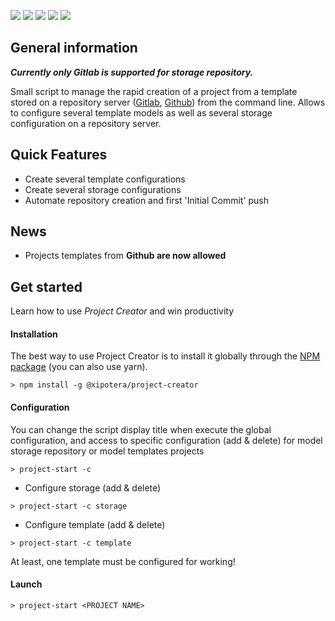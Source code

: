 
![](https://img.shields.io/npm/v/@xipotera/project-creator)
![](https://img.shields.io/npm/dm/@xipotera/project-creator) 
![](https://img.shields.io/github/issues/Xipotera/gui-project-creator)
![](https://img.shields.io/github/issues-closed/Xipotera/gui-project-creator?label=closed%20issues)
![](https://img.shields.io/github/stars/Xipotera/gui-project-creator?style=social)

## General information

***Currently only Gitlab is supported for storage repository.***

Small script to manage the rapid creation of a project from a template stored on a repository server ([Gitlab][1], [Github][2]) from the command line. Allows to configure several template models as well as several storage configuration on a repository server.


## Quick Features

-   Create several template configurations
-   Create several storage configurations
-   Automate repository creation and first 'Initial Commit' push


## News
-  Projects templates from **Github are now allowed**

## Get started
Learn how to use *Project Creator* and win productivity

#### Installation
The best way to use Project Creator is to install it globally through the [NPM package][3] (you can also use yarn).

    > npm install -g @xipotera/project-creator

#### Configuration


You can change the script display title when execute the global configuration, and access to specific configuration (add & delete) for model storage repository or model templates projects 

```        
> project-start -c
```
        
-   Configure storage (add & delete)      
```
> project-start -c storage
```     
-   Configure template (add & delete)  
```
> project-start -c template
``` 

At least, one template must be configured for working!

#### Launch
    > project-start <PROJECT NAME>
    
    
    
[1]: <https://gitlab.com/>
[2]: <https://github.com/>
[3]: <https://www.npmjs.com/package/@xipotera/project-creator> "Link to @xipotera/project-creator"
